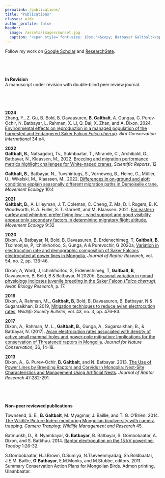 ```yaml
---
permalink: /publications/
title: "Publications"
classes: wide
author_profile: false
header:
  image: /assets/images/sunset.jpg
  caption: "<span style='font-size: 10px;'>&copy; Batbayar Galtbalt</span>"
---
```


Follow my work on [Google Scholar](https://scholar.google.com.au/citations?user=lyXjumMAAAAJ&hl=en) and [ResearchGate](https://www.researchgate.net/profile/Batbayar-Galtbalt).


<div style="height: 40px; margin-bottom: 20px;"></div>

**In Revision**<br>
A manuscript under revision with double-blind peer review journal.

<div style="height: 40px; margin-bottom: 20px;"></div>

**2024**<br>
Zhang, Y., Z. Gu, B. Bold, B. Davaasuren, **B. Galtbalt**, A. Gungaa, G. Purev-Ochir, N. Batbayar, L. Rahman, X. Li, Q. Dai, X. Zhan, and A. Dixon. 2024. [Environmental effects on reproduction in a managed population of the harvested and Endangered Saker Falcon *Falco cherrug*](https://doi.org/10.1017/S095927092300031X). *Bird Conservation International* 34:e4.


**2022**<br>
**Galtbalt, B**., Natsagdorj, Ts., Sukhbaatar, T., Mirande, C., Archibald, G., Batbayar, N., Klaassen, M., 2022. [Breeding and migration performance metrics highlight challenges for White-naped cranes](https://rdcu.be/dAdLW), *Scientific Reports*, 12


**Galtbalt, B**., Batbayar, N., Tuvshintugs, S., Vorneweg, B., Heine, G., Müller, U., Wikelski, M., Klaassen, M., 2022. [Differences in on-ground and aloft conditions explain seasonally different migration paths in Demoiselle crane](https://rdcu.be/dAdLQ), *Movement Ecology* 10:4

**2021**<br>
**Galtbalt, B**., A. Lilleyman, J. T. Coleman, C. Cheng, Z. Ma, D. I. Rogers, B. K. Woodworth, R. A. Fuller, S. T. Garnett, and M. Klaassen. 2021. [Far eastern curlew and whimbrel prefer flying low - wind support and good visibility appear only secondary factors in determining migratory flight altitude.](https://rdcu.be/dAaVy) *Movement Ecology* 9:32


**2020**<br>
Dixon, A, Batbayar, N, Bold, B, Davaasuren, B, Erdenechimeg, T, **Galtbalt, B**, Tsolmonjav, P, Ichinkhorloo, S, Gunga, A & Purevochir, G 2020a, [Variation in electrocution rate and demographic composition of Saker Falcons electrocuted at power lines in Mongolia](https://doi.org/10.3356/0892-1016-54.2.136), *Journal of Raptor Research*, vol. 54, no. 2, pp. 136-46.


Dixon, A, Ward, J, Ichinkhorloo, S, Erdenechimeg, T, **Galtbalt, B**, Davaasuren, B, Bold, B & Batbayar, N 2020b, [Seasonal variation in gonad physiology indicates juvenile breeding in the Saker Falcon (*Falco cherrug*)](https://doi.org/10.1177/1758155920971823), *Avian Biology Research*, p. 17.


**2019**<br>
Dixon, A, Rahman, ML, **Galtbalt, B**, Bold, B, Davaasuren, B, Batbayar, N & Sugarsaikhan, B 2019, [Mitigation techniques to reduce avian electrocution rates](https://doi.org/10.1002/wsb.990), *Wildlife Society Bulletin*, vol. 43, no. 3, pp. 476-83.


**2017**<br>
Dixon, A., Rahman, M. L., **Galtbalt, B**., Gunga, A., Sugarsaikhan, B., & Batbayar, N. (2017). [Avian electrocution rates associated with density of active small mammal holes and power-pole mitigation: Implications for the conservation of Threatened raptors in Mongolia](https://doi.org/10.1016/j.jnc.2017.01.001). *Journal for Nature Conservation*, 36, 14-19.

**2013**<br>
Dixon, A., G. Purev-Ochir, **B. Galtbalt**, and N. Batbayar. 2013. [The Use of Power Lines by Breeding Raptors and Corvids in Mongolia: Nest-Site Characteristics and Management Using Artificial Nests](https://doi.org/10.3356/JRR-12-00020.1). *Journal of Raptor Research* 47:282-291.

<div style="height: 40px; margin-bottom: 20px;"></div>

**Non-peer reviewed publications**


Townsend, S. E., **B. Galtbalt**, M. Myagmar, J. Baillie, and T. G. O’Brien. 2014. [The Wildlife Picture Index: monitoring Mongolian biodiversity with camera trapping](https://www.researchgate.net/profile/Batbayar-Galtbalt/publication/287878304_The_Wildlife_Picture_Index_monitoring_Mongolian_biodiversity_with_camera_trapping/links/5ec1aabc458515626cb09db2/The-Wildlife-Picture-Index-monitoring-Mongolian-biodiversity-with-camera-trapping.pdf). *Camera Trapping: Wildlife Management and Research* 45.


Batmunkh, D., B. Nyambayar, **G. Batbayar**, B. Batbayar, S. Gombobaatar, A. Dixon, and S. Batkhuu. 2014. [Raptor electrocution on the 15 kV powerline.](https://resource4.sodonsolution.org/wscc/WildBook/2019/09/17/99x7vg9mvdqwndb4/Batmunkh%20et%20al%202014.pdf) *Toodog* 1:26-32.


S.Gombobaatar, H.J.Brown, D.Sumiya, N.Tseveenmyadag, Sh.Boldbaatar, J.E.M. Baillie, **G.Batbayar**, E.M.Monks, and M.Stubbe, editors. 2011. Summary Conservation Action Plans for Mongolian Birds. Admon printing, Ulaanbaatar.



